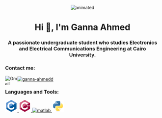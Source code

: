 <p align="center">
  <img src="https://user-images.githubusercontent.com/58848295/133541332-9d14946c-e562-41bb-9b3c-8da8a353a0af.gif" alt="animated" />
</p>

<h1 align="center">Hi 👋, I'm Ganna Ahmed</h1>
<h3 align="center">A passionate undergraduate student who studies Electronics and Electrical Communications Engineering at Cairo University.</h3>

<h3 align="left">Contact me:</h3>
<p align="left">
<a href="https://linkedin.com/in/ganna-ahmedd" target="blank"><img align="center" src="https://raw.githubusercontent.com/rahuldkjain/github-profile-readme-generator/master/src/images/icons/Social/linked-in-alt.svg" alt="ganna-ahmedd" height="30" width="40" /></a>
<a target="_blank" href="gannahmed20@gmail.com"><img align="left" alt="Gmail" height="30" width="40" src="https://upload.wikimedia.org/wikipedia/commons/thumb/7/7e/Gmail_icon_%282020%29.svg/512px-Gmail_icon_%282020%29.svg.png" /></a>
</p>

<h3 align="left">Languages and Tools:</h3>
<p align="left"> <a href="https://www.cprogramming.com/" target="_blank"> <img src="https://raw.githubusercontent.com/devicons/devicon/master/icons/c/c-original.svg" alt="c" width="40" height="40"/> </a> <a href="https://www.w3schools.com/cpp/" target="_blank"> <img src="https://raw.githubusercontent.com/devicons/devicon/master/icons/cplusplus/cplusplus-original.svg" alt="cplusplus" width="40" height="40"/> </a> <a href="https://www.mathworks.com/" target="_blank"> <img src="https://upload.wikimedia.org/wikipedia/commons/2/21/Matlab_Logo.png" alt="matlab" width="40" height="40"/> </a> <a href="https://www.python.org" target="_blank"> <img src="https://raw.githubusercontent.com/devicons/devicon/master/icons/python/python-original.svg" alt="python" width="40" height="40"/> </a> </p>


  

